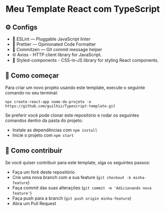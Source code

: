 <h1 align="center">Meu Template React com TypeScript</h1>


## :gear: Configs

- :wrench: ESLint — Pluggable JavaScript linter
- :art: Prettier — Opinionated Code Formatter
- :pencil: Commitzen — Git commit message helper
- :globe_with_meridians: Axios - HTTP client library for JavaScript.
- :nail_care: Styled-components - CSS-in-JS library for styling React components.

## :rocket: Como começar

Para criar um novo projeto usando este template, execute o seguinte comando no seu terminal:

```shel
npx create-react-app nome-do-projeto -e https://github.com/guilhiz/Typescript-template.git
```

Se preferir você pode clonar este repositório e rodar os seguintes comandos dentro da pasta do projeto:
- Instale as dependências com `npm install`
- Inicie o projeto com `npm start`

## :handshake: Como contribuir

Se você quiser contribuir para este template, siga os seguintes passos:

- Faça um fork deste repositório
- Crie uma nova branch com a sua feature (`git checkout -b minha-feature`)
- Faça commit das suas alterações (`git commit -m 'Adicionando nova feature'`)
- Faça push para a branch (`git push origin minha-feature`)
- Abra um Pull Request
